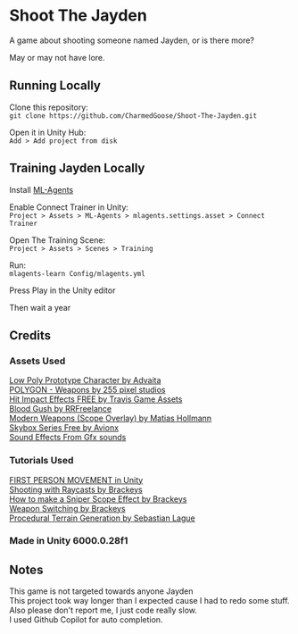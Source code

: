 # Shoot The Jayden

A game about shooting someone named Jayden, or is there more?

May or may not have lore.

## Running Locally

Clone this repository:  
`git clone https://github.com/CharmedGoose/Shoot-The-Jayden.git`  

Open it in Unity Hub:  
`Add > Add project from disk`  

## Training Jayden Locally

Install [ML-Agents](https://github.com/Unity-Technologies/ml-agents/blob/develop/docs/Installation.md)  

Enable Connect Trainer in Unity:  
`Project > Assets > ML-Agents > mlagents.settings.asset > Connect Trainer`  

Open The Training Scene:  
`Project > Assets > Scenes > Training`  

Run:  
`mlagents-learn Config/mlagents.yml`  

Press Play in the Unity editor  

Then wait a year  

## Credits

### Assets Used  

[Low Poly Prototype Character by Advaita](https://assetstore.unity.com/packages/3d/characters/humanoids/low-poly-prototype-character-294200)  
[POLYGON - Weapons by 255 pixel studios](https://assetstore.unity.com/packages/3d/props/guns/polygon-weapons-157724)  
[Hit Impact Effects FREE by Travis Game Assets](https://assetstore.unity.com/packages/vfx/particles/hit-impact-effects-free-218385)  
[Blood Gush by RRFreelance](https://assetstore.unity.com/packages/vfx/particles/blood-gush-73426)  
[Modern Weapons (Scope Overlay) by Matias Hollmann](https://devassets.com/assets/modern-weapons/)  
[Skybox Series Free by Avionx](https://assetstore.unity.com/packages/2d/textures-materials/sky/skybox-series-free-103633)  
[Sound Effects From Gfx sounds](https://gfxsounds.com)  

### Tutorials Used  

[FIRST PERSON MOVEMENT in Unity](https://www.youtube.com/watch?v=_QajrabyTJc)  
[Shooting with Raycasts by Brackeys](https://www.youtube.com/watch?v=THnivyG0Mvo)  
[How to make a Sniper Scope Effect by Brackeys](https://www.youtube.com/watch?v=adcKX1c-kag)  
[Weapon Switching by Brackeys](https://www.youtube.com/watch?v=Dn_BUIVdAPg)  
[Procedural Terrain Generation by Sebastian Lague](https://www.youtube.com/playlist?list=PLFt_AvWsXl0eBW2EiBtl_sxmDtSgZBxB3)  

### Made in Unity 6000.0.28f1  

## Notes

This game is not targeted towards anyone Jayden  
This project took way longer than I expected cause I had to redo some stuff.  
Also please don't report me, I just code really slow.  
I used Github Copilot for auto completion.  
